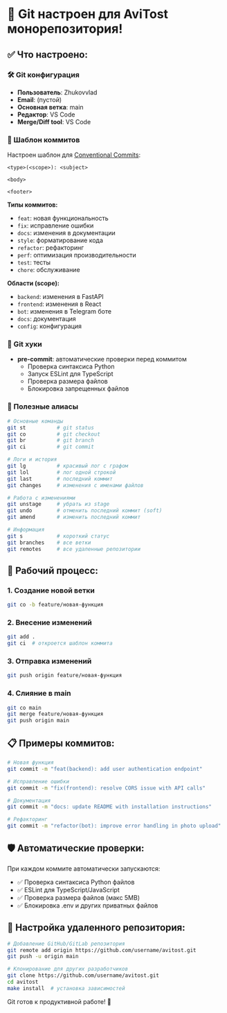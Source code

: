 # 🔧 Git настроен для AviTost монорепозитория!

## ✅ Что настроено:

### 🛠 Git конфигурация
- **Пользователь**: Zhukovvlad
- **Email**: (пустой)
- **Основная ветка**: main
- **Редактор**: VS Code
- **Merge/Diff tool**: VS Code

### 📝 Шаблон коммитов
Настроен шаблон для [Conventional Commits](https://www.conventionalcommits.org/):

```
<type>(<scope>): <subject>

<body>

<footer>
```

**Типы коммитов:**
- `feat`: новая функциональность
- `fix`: исправление ошибки  
- `docs`: изменения в документации
- `style`: форматирование кода
- `refactor`: рефакторинг
- `perf`: оптимизация производительности
- `test`: тесты
- `chore`: обслуживание

**Области (scope):**
- `backend`: изменения в FastAPI
- `frontend`: изменения в React  
- `bot`: изменения в Telegram боте
- `docs`: документация
- `config`: конфигурация

### 🎣 Git хуки
- **pre-commit**: автоматические проверки перед коммитом
  - Проверка синтаксиса Python
  - Запуск ESLint для TypeScript
  - Проверка размера файлов
  - Блокировка запрещенных файлов

### 🚀 Полезные алиасы

```bash
# Основные команды
git st          # git status
git co          # git checkout  
git br          # git branch
git ci          # git commit

# Логи и история
git lg          # красивый лог с графом
git lol         # лог одной строкой
git last        # последний коммит
git changes     # изменения с именами файлов

# Работа с изменениями
git unstage     # убрать из stage
git undo        # отменить последний коммит (soft)
git amend       # изменить последний коммит

# Информация
git s           # короткий статус
git branches    # все ветки
git remotes     # все удаленные репозитории
```

## 🔄 Рабочий процесс:

### 1. Создание новой ветки
```bash
git co -b feature/новая-функция
```

### 2. Внесение изменений
```bash
git add .
git ci  # откроется шаблон коммита
```

### 3. Отправка изменений  
```bash
git push origin feature/новая-функция
```

### 4. Слияние в main
```bash
git co main
git merge feature/новая-функция
git push origin main
```

## 📋 Примеры коммитов:

```bash
# Новая функция
git commit -m "feat(backend): add user authentication endpoint"

# Исправление ошибки
git commit -m "fix(frontend): resolve CORS issue with API calls"

# Документация
git commit -m "docs: update README with installation instructions"

# Рефакторинг
git commit -m "refactor(bot): improve error handling in photo upload"
```

## 🛡 Автоматические проверки:

При каждом коммите автоматически запускаются:
- ✅ Проверка синтаксиса Python файлов
- ✅ ESLint для TypeScript/JavaScript
- ✅ Проверка размера файлов (макс 5MB)
- ✅ Блокировка .env и других приватных файлов

## 🔧 Настройка удаленного репозитория:

```bash
# Добавление GitHub/GitLab репозитория
git remote add origin https://github.com/username/avitost.git
git push -u origin main

# Клонирование для других разработчиков
git clone https://github.com/username/avitost.git
cd avitost
make install  # установка зависимостей
```

Git готов к продуктивной работе! 🎉
